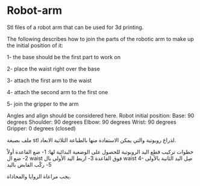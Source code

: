 # Robot-arm

Stl files of a robot arm that can be used for 3d printing.

The following describes how to join the parts of the robotic arm to make up the initial position of it:

1- the base should be the first part to work on

2- place the waist right over the base

3- attach the first arm to the waist

4- attach the second arm to the first one

5- join the gripper to the arm

Angles and align should be considered here.
Robot initial position:
Base: 90 degrees Shoulder: 90 degrees
Elbow: 90 degrees Wrist: 90 degrees
Gripper: 0 degrees (closed)


ملف بصيغة stl لذراع روبوتية والتي يمكن الاستفادة منها بالطباعة الثلاثية الابعاد.

خطوات تركيب قطع اليد الروبوتية للحصول على الوضعية البدائية لها:
1- ضع القاعدة أولاً
2- ضع ال waist فوق القاعدة
3- اربط اليد الأولى بال waist
4- صِل اليد الثانية بالأولى
5- ركّب القابض باليد

يجب مراعاة الزوايا والمحاذاة.
